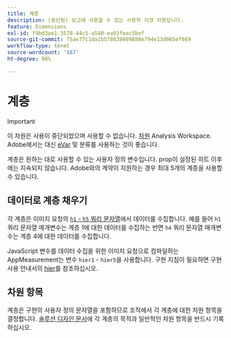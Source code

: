 ```yaml
---
title: 계층
description: (중단됨) 보고에 사용할 수 있는 사용자 지정 차원입니다.
feature: Dimensions
exl-id: f9bd3ae1-3578-44c5-a540-ea93feac5bef
source-git-commit: 75ae77c1da1b578639609888e794e13d965ef669
workflow-type: tm+mt
source-wordcount: '167'
ht-degree: 86%

---
```


# 계층

>[!IMPORTANT]
>
>이 차원은 사용이 중단되었으며 사용할 수 없습니다. [차원](overview.md) Analysis Workspace. Adobe에서는 대신 [eVar](evar.md) 및 분류를 사용하는 것이 좋습니다.

계층은 원하는 대로 사용할 수 있는 사용자 정의 변수입니다. prop이 설정된 히트 이후에는 지속되지 않습니다. Adobe와의 계약이 지원하는 경우 최대 5개의 계층을 사용할 수 있습니다.

## 데이터로 계층 채우기

각 계층은 이미지 요청의 [`h1` - `h5` 쿼리 문자열](/help/implement/validate/query-parameters.md)에서 데이터를 수집합니다. 예를 들어 `h1` 쿼리 문자열 매개변수는 계층 1에 대한 데이터를 수집하는 반면 `h4` 쿼리 문자열 매개변수는 계층 4에 대한 데이터를 수집합니다.

JavaScript 변수를 데이터 수집을 위한 이미지 요청으로 컴파일하는 AppMeasurement는 변수 `hier1` - `hier5`을 사용합니다. 구현 지침이 필요하면 구현 사용 안내서의 [hier](/help/implement/vars/page-vars/hier.md)를 참조하십시오.

## 차원 항목

계층은 구현의 사용자 정의 문자열을 포함하므로 조직에서 각 계층에 대한 차원 항목을 결정합니다. [솔루션 디자인 문서](/help/implement/prepare/solution-design.md)에 각 계층의 목적과 일반적인 차원 항목을 반드시 기록하십시오.
